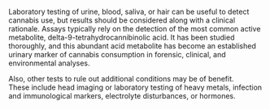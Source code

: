 Laboratory testing of urine, blood, saliva, or hair can be useful to detect cannabis use, but results should be considered along with a clinical rationale. Assays typically rely on the detection of the most common active metabolite, delta-9-tetrahydrocannibinolic acid. It has been studied thoroughly, and this abundant acid metabolite has become an established urinary marker of cannabis consumption in forensic, clinical, and environmental analyses.

Also, other tests to rule out additional conditions may be of benefit. These include head imaging or laboratory testing of heavy metals, infection and immunological markers, electrolyte disturbances, or hormones.